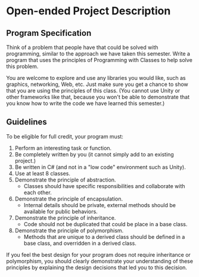 # Open-ended Project Description

## Program Specification
Think of a problem that people have that could be solved with programming, similar to the approach we have taken this semester. Write a program that uses the principles of Programming with Classes to help solve this problem.

You are welcome to explore and use any libraries you would like, such as graphics, networking, Web, etc. Just make sure you get a chance to show that you are using the principles of this class. (You cannot use Unity or other frameworks like that, because you won't be able to demonstrate that you know how to write the code we have learned this semester.)

## Guidelines

To be eligible for full credit, your program must:

1. Perform an interesting task or function.
2. Be completely written by you (it cannot simply add to an existing project.)
3. Be written in C# (and not in a "low code" environment such as Unity).
4. Use at least 8 classes.
5. Demonstrate the principle of abstraction.
   - Classes should have specific responsibilities and collaborate with each other.
6. Demonstrate the principle of encapsulation.
   - Internal details should be private, external methods should be available for public behaviors.
7. Demonstrate the principle of inheritance.
   - Code should not be duplicated that could be place in a base class.
8. Demonstrate the principle of polymorphism.
   - Methods that are unique to a derived class should be defined in a base class, and overridden in a derived class.

If you feel the best design for your program does not require inheritance or polymorphism, you should clearly demonstrate your understanding of these principles by explaining the design decisions that led you to this decision.